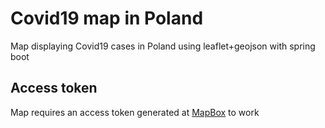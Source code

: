 # Covid19 map in Poland
 Map displaying Covid19 cases in Poland using leaflet+geojson with spring boot
## Access token
 Map requires an access token generated at [MapBox](https://www.mapbox.com) to work